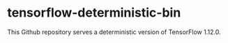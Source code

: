 # tensorflow-deterministic-bin

This Github repository serves a deterministic version of TensorFlow 1.12.0.
